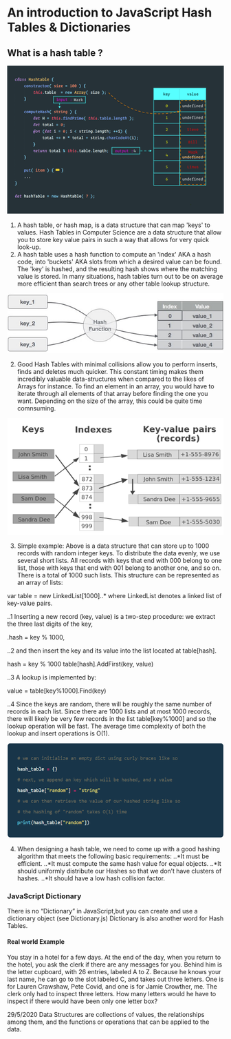 # An introduction to JavaScript Hash Tables & Dictionaries

## What is a hash table ?

![alt text](https://github.com/TherealJC/Week-12/blob/master/hashtable.png)

1. A hash table, or hash map, is a data structure that can map 'keys' to values. Hash Tables in Computer Science are a data structure that allow you to store key value pairs in such a way that allows for very quick look-up.
2. A hash table uses a hash function to compute an 'index' AKA a hash code, into 'buckets' AKA slots from which a desired value can be found. The 'key' is hashed, and the resulting hash shows where the matching value is stored.
In many situations, hash tables turn out to be on average more efficient than search trees or any other table lookup structure.

![alt text](https://github.com/TherealJC/Week-12/blob/master/hash_function.jpg?raw=true)

2. Good Hash Tables with minimal collisions allow you to perform inserts, finds and deletes much quicker. This constant timing makes them incredibly valuable data-structures when compared to the likes of Arrays for instance. To find an element in an array, you would have to iterate through all elements of that array before finding the one you want. Depending on the size of the array, this could be quite time comnsuming.

![alt text](https://github.com/TherealJC/Week-12/blob/master/hash-table.png?raw=true)

3. Simple example: Above is a data structure that can store up to 1000 records with random integer keys.
To distribute the data evenly, we use several short lists. All records with keys that end with 000 belong to one list, those with keys that end with 001 belong to another one, and so on. There is a total of 1000 such lists.
This structure can be represented as an array of lists:

var table = new LinkedList[1000]..*   where LinkedList denotes a linked list of key-value pairs.

..1 Inserting a new record (key, value) is a two-step procedure: we extract the three last digits of the key, 

.hash = key % 1000,

..2 and then insert the key and its value into the list located at table[hash].

hash = key % 1000
table[hash].AddFirst(key, value)

..3 A lookup is implemented by:

value = table[key%1000].Find(key)

..4 Since the keys are random, there will be roughly the same number of records in each list. Since there are 1000 lists and at most 1000 records, there will likely be very few records in the list table[key%1000] and so the lookup operation will be fast.
The average time complexity of both the lookup and insert operations is O(1).

![alt text](https://github.com/TherealJC/Week-12/blob/master/hashbasic.png?raw=true)

4. When designing a hash table, we need to come up with a good hashing algorithm that meets the following basic requirements:
..*It must be efficient.
..*It must compute the same hash value for equal objects.
..*It should uniformly distribute our Hashes so that we don’t have clusters of hashes.
..*It should have a low hash collision factor.

### JavaScript Dictionary

There is no “Dictionary” in JavaScript,but you can create and use a dictionary object (see Dictionary.js)
Dictionary is also another word for Hash Tables.

#### Real world Example

You stay in a hotel for a few days. At the end of the day, when you return to the hotel, you ask the clerk if there are any messages for you. Behind him is the letter cupboard, with 26 entries, labeled A to Z. 
Because he knows your last name, he can go to the slot labeled C, and takes out three letters. One is for Lauren Crawshaw, Pete Covid, and one is for Jamie Crowther, me.
The clerk only had to inspect three letters. How many letters would he have to inspect if there would have been only one letter box?




29/5/2020
Data Structures are collections of values, the relationships among them, and the functions or operations that can be applied to the data.